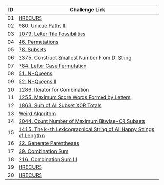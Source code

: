 |ID|Challenge Link |
|--|-----------------|
|01|[HRECURS](https://www.spoj.com/problems/HRECURS/en/)|
|02|[980. Unique Paths III](https://leetcode.com/problems/unique-paths-iii/)|
|03|[1079. Letter Tile Possibilities](https://leetcode.com/problems/letter-tile-possibilities/)|
|04|[46. Permutations](https://leetcode.com/problems/permutations/)|
|05|[78. Subsets](https://leetcode.com/problems/subsets/)|
|06|[2375. Construct Smallest Number From DI String](https://leetcode.com/problems/construct-smallest-number-from-di-string/)|
|07|[784. Letter Case Permutation](https://leetcode.com/problems/letter-case-permutation/)|
|08|[51. N-Queens](https://leetcode.com/problems/n-queens/)|
|09|[52. N-Queens II](https://leetcode.com/problems/n-queens-ii/)|
|10|[1286. Iterator for Combination](https://leetcode.com/problems/iterator-for-combination/)|
|11|[1255. Maximum Score Words Formed by Letters](https://leetcode.com/problems/maximum-score-words-formed-by-letters//)|
|12|[1863. Sum of All Subset XOR Totals](https://leetcode.com/problems/sum-of-all-subset-xor-totals/)|
|13|[Weird Algorithm](https://cses.fi/problemset/task/1068/)|
|14|[2044. Count Number of Maximum Bitwise-OR Subsets](https://leetcode.com/problems/count-number-of-maximum-bitwise-or-subsets/)|
|15|[1415. The k-th Lexicographical String of All Happy Strings of Length n](https://leetcode.com/problems/the-k-th-lexicographical-string-of-all-happy-strings-of-length-n/)|
|16|[22. Generate Parentheses](https://leetcode.com/problems/generate-parentheses/)|
|17|[39. Combination Sum](https://leetcode.com/problems/combination-sum/)|
|18|[216. Combination Sum III](https://leetcode.com/problems/combination-sum-iii/)|
|19|[HRECURS](https://www.spoj.com/problems/HRECURS/en/)|
|20|[HRECURS](https://www.spoj.com/problems/HRECURS/en/)|
